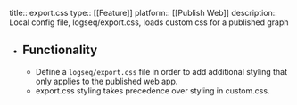 title:: export.css
type:: [[Feature]]
platform:: [[Publish Web]] 
description:: Local config file, logseq/export.css, loads custom css for a published graph

- ## Functionality
	- Define a `logseq/export.css` file in order to add additional styling that only applies to the published web app.
	- export.css styling takes precedence over styling in custom.css.